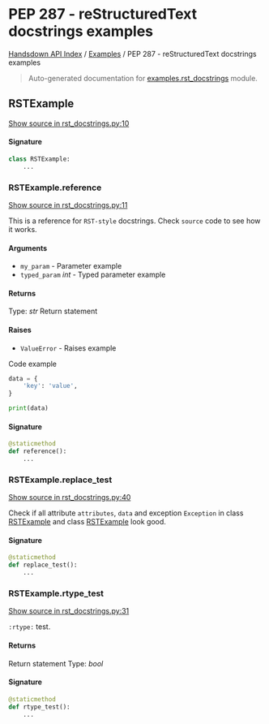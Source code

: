 # PEP 287 - reStructuredText docstrings examples

[Handsdown API Index](../README.md#handsdown-api-index) /
[Examples](./index.md#examples) /
PEP 287 - reStructuredText docstrings examples

> Auto-generated documentation for [examples.rst_docstrings](https://github.com/vemel/handsdown/blob/main/examples/rst_docstrings.py) module.

## RSTExample

[Show source in rst_docstrings.py:10](https://github.com/vemel/handsdown/blob/main/examples/rst_docstrings.py#L10)

#### Signature

```python
class RSTExample:
    ...
```

### RSTExample.reference

[Show source in rst_docstrings.py:11](https://github.com/vemel/handsdown/blob/main/examples/rst_docstrings.py#L11)

This is a reference for ``RST-style`` docstrings. Check `source` code
to see how it works.

#### Arguments

- `my_param` - Parameter example
- `typed_param` *int* - Typed parameter example

#### Returns

Type: *str*
Return statement

#### Raises

- `ValueError` -  Raises example

Code example

```python
data = {
    'key': 'value',
}

print(data)
```

#### Signature

```python
@staticmethod
def reference():
    ...
```

### RSTExample.replace_test

[Show source in rst_docstrings.py:40](https://github.com/vemel/handsdown/blob/main/examples/rst_docstrings.py#L40)

Check if all attribute `attributes`, ``data`` and exception `Exception` in
class [RSTExample](#rstexample) and class [RSTExample](#rstexample) look good.

#### Signature

```python
@staticmethod
def replace_test():
    ...
```

### RSTExample.rtype_test

[Show source in rst_docstrings.py:31](https://github.com/vemel/handsdown/blob/main/examples/rst_docstrings.py#L31)

`:rtype:` test.

#### Returns

Return statement
Type: *bool*

#### Signature

```python
@staticmethod
def rtype_test():
    ...
```
